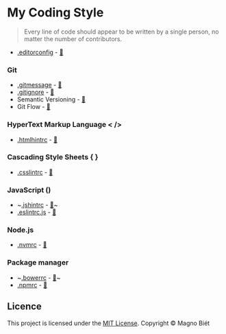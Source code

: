 # My Coding Style

> Every line of code should appear to be written by a single person, no matter the number of contributors.

- [.editorconfig](.editorconfig) - [:link:](http://editorconfig.org/)

### Git

- [.gitmessage](.gitmessage) - [:link:](https://chris.beams.io/posts/git-commit/)
- [.gitignore](.gitignore) - [:link:](https://www.gitignore.io/)
- Semantic Versioning - [:link:](http://semver.org/)
- Git Flow - [:link:](http://nvie.com/posts/a-successful-git-branching-model/)

### HyperText Markup Language < />

- [.htmlhintrc](.htmlhintrc) - [:link:](https://github.com/yaniswang/HTMLHint/wiki/Rules)

### Cascading Style Sheets { }

- [.csslintrc](.csslintrc) - [:link:](https://github.com/CSSLint/csslint/wiki/Rules-by-ID)

### JavaScript ()

- ~[.jshintrc](.jshintrc) - [:link:](http://jshint.com/docs/)~
- [.eslintrc.js](.eslintrc.js) - [:link:](http://eslint.org/docs/user-guide/configuring#using-configuration-files)

### Node.js

- [.nvmrc](.nvmrc) - [:link:](https://github.com/creationix/nvm#nvmrc)

### Package manager
- ~[.bowerrc](.bowerrc) - [:link:](https://bower.io/docs/config/#bowerrc-specification)~
- [.npmrc](.npmrc) - [:link:](https://docs.npmjs.com/files/npmrc)

## Licence

This project is licensed under the [MIT License](https://magno.mit-license.org/2016). Copyright © Magno Biét
